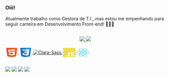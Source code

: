 <!--
**claradbessa/claradbessa** is a ✨ _special_ ✨ repository because its `README.md` (this file) appears on your GitHub profile.

Here are some ideas to get you started:

### Hi there 👋

- 🔭 I’m currently working on ...
- 🌱 I’m currently learning ...
- 👯 I’m looking to collaborate on ...
- 🤔 I’m looking for help with ...
- 💬 Ask me about ...
- 📫 How to reach me: ...
- 😄 Pronouns: ...
- ⚡ Fun fact: ...
-->
### Oiii!
Atualmente trabalho como Gestora de T.I., mas estou me empenhando para seguir carreira em Desenvolvimento Front-end! 👩🏼‍💻

##

<div align="center">
  <a href="https://github.com/claradbessa">
  <img height="180em" src="https://github-readme-stats.vercel.app/api?username=claradbessa&show_icons=true&theme=radical"/>
  <img height="180em" src="https://github-readme-stats.vercel.app/api/top-langs/?username=claradbessa&layout=compact&langs_count=7&theme=radical"/>
</div>
    
<div style="display: inline_block"><br>
  <img align="center" alt="Clara-HTML" height="30" width="40" src="https://raw.githubusercontent.com/devicons/devicon/master/icons/html5/html5-original.svg">
  <img align="center" alt="Clara-CSS" height="30" width="40" src="https://raw.githubusercontent.com/devicons/devicon/master/icons/css3/css3-original.svg">
  <img align="center" alt="Clara-Sass" height="30" width="40" src="https://cdn.jsdelivr.net/gh/devicons/devicon/icons/sass/sass-original.svg" />
  <img align="center" alt="Clara-Js" height="30" width="40" src="https://raw.githubusercontent.com/devicons/devicon/master/icons/javascript/javascript-plain.svg">
  <img align="center" alt="Clara-React" height="30" width="40" src="https://raw.githubusercontent.com/devicons/devicon/master/icons/react/react-original.svg">
</div>
  
 ##
  
  <div>
  <a href="https://instagram.com/claradbessa" target="_blank"><img src="https://img.shields.io/badge/-Instagram-%23E4405F?style=for-the-badge&logo=instagram&logoColor=white"     target="_blank"></a> 
  <a href = "mailto:clarabessa@outlook.com" target="_blank"><img src="https://img.shields.io/badge/Microsoft_Outlook-0078D4?style=for-the-badge&logo=microsoft- outlook&logoColor=white" target="_blank"></a>
  <a href = "mailto:clarakdbessa@gmail.com" target="_blank"><img src="https://img.shields.io/badge/-Gmail-%23333?style=for-the-badge&logo=gmail&logoColor=white"  target="_blank"></a>
  <a href="https://www.linkedin.com/in/claradbessa" target="_blank"><img src="https://img.shields.io/badge/-LinkedIn-%230077B5?style=for-the-badge&logo=linkedin&logoColor=white"   target="_blank"></a> 
</div>

